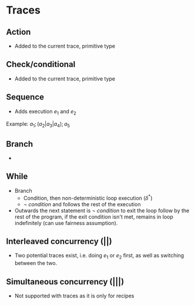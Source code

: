 # Traces

## Action
- Added to the current trace, primitive type

## Check/conditional
- Added to the current trace, primitive type

## Sequence
- Adds execution $e_1$ and $e_2$

Example: $a_1; (a_2 | a_3 | a_4); a_5$

## Branch
- 

## While
- Branch
	- Condition, then non-deterministic loop execution ($\delta^*$)
	- $\neg \: condition$ and follows the rest of the execution
- Outwards the next statement is $\neg \: condition$ to exit the loop follow by the rest of the program, if the exit condition isn't met, remains in loop indefinitely (can use fairness assumption).

## Interleaved concurrency (||)
- Two potential traces exist, i.e. doing $e_1$ or $e_2$ first, as well as switching between the two.

## Simultaneous concurrency (|||)
- Not supported with traces as it is only for recipes
